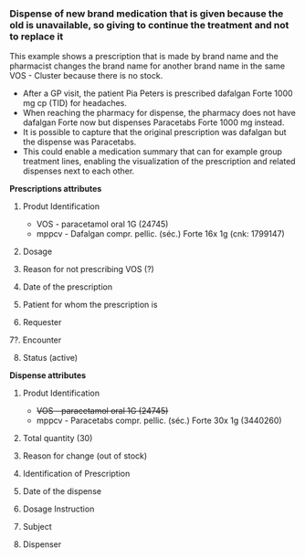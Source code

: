 ### Dispense of new brand medication that is given because the old is unavailable, so giving to continue the treatment and not to replace it

This example shows a prescription that is made by brand name and the pharmacist changes the brand name for another brand name in the same VOS - Cluster because there is no stock.


* After a GP visit, the patient Pia Peters is prescribed dafalgan Forte 1000 mg cp (TID) for headaches.
* When reaching the pharmacy for dispense, the pharmacy does not have dafalgan Forte now but dispenses Paracetabs Forte 1000 mg instead.
* It is possible to capture that the original prescription was dafalgan but the dispense was Paracetabs.
* This could enable a medication summary that can for example group treatment lines, enabling the visualization of the prescription and related dispenses next to each other.

**Prescriptions attributes**
1. Produt Identification 
    *	VOS - paracetamol oral 1G (24745)
    *	mppcv - Dafalgan compr. pellic. (séc.) Forte 16x 1g (cnk: 1799147)

2. Dosage

3. Reason for not prescribing VOS (?)

4. Date of the prescription
   
5. Patient for whom the prescription is
  
6. Requester

7?. Encounter
   
8. Status (active)


**Dispense attributes**
1. Produt Identification
    * ~~VOS - paracetamol oral 1G (24745)~~
    * mppcv - Paracetabs compr. pellic. (séc.) Forte 30x 1g (3440260)

2. Total quantity (30)
   
3. Reason for change (out of stock)
   
4. Identification of Prescription 
   
5. Date of the dispense
   
6. Dosage Instruction

7. Subject

8. Dispenser 
